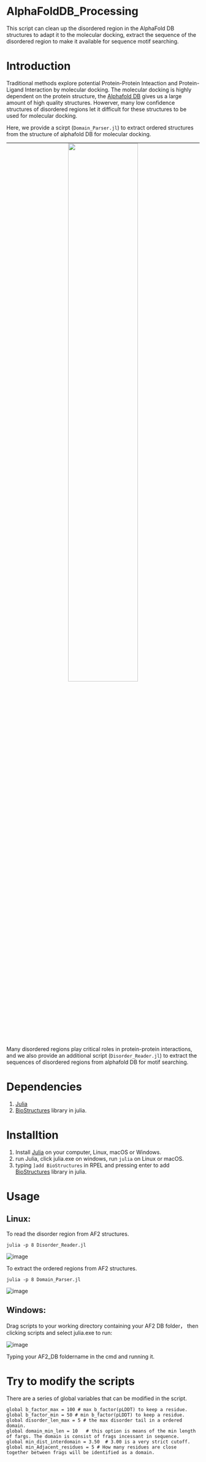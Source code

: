 # AlphaFoldDB_Processing
This script can clean up the disordered region in the AlphaFold DB structures to adapt it to the molecular docking, extract the sequence of the disordered region to make it available for sequence motif searching.

Introduction
===

Traditional methods explore potential Protein-Protein Inteaction and Protein-Ligand Interaction by molecular docking. The molecular docking is highly dependent on the protein structure, the [Alphafold DB](https://alphafold.ebi.ac.uk/) gives us a large amount of high quality structures. Howerver, many low confidence structures of disordered regions let it difficult for these structures to be used for molecular docking. 

Here, we provide a scirpt (`Domain_Parser.jl`) to extract ordered structures from the structure of alphafold DB for molecular docking.

<div align="center" style="border-top:1px solid black;border-botton:1px">
<img src=https://user-images.githubusercontent.com/58931275/127742323-e3959e4a-6de6-467c-86d7-0b8aad36bcda.png width=60% />
<p> </p>
</div>

Many disordered regions play critical roles in protein-protein interactions, and we also provide an additional script (`Disorder_Reader.jl`) to extract the sequences of disordered regions from alphafold DB for motif searching.

Dependencies
===

1. [Julia](https://julialang.org/downloads/)
2. [BioStructures](https://github.com/BioJulia/BioStructures.jl) library in julia. 

Installtion
====
1. Install [Julia](https://julialang.org/downloads/) on your computer, Linux, macOS or Windows.
2. run Julia, click julia.exe on windows, run ```julia``` on Linux or macOS.
3. typing ```]add BioStructures``` in RPEL and pressing enter to add [BioStructures](https://github.com/BioJulia/BioStructures.jl) library in julia. 

Usage
===

Linux:
---

To read the disorder region from AF2 structures.

    julia -p 8 Disorder_Reader.jl

![image](https://user-images.githubusercontent.com/58931275/127270117-22e8ce78-e542-4161-8066-2ec7d3b1c9ca.png)


To extract the ordered regions from AF2 structures.

    julia -p 8 Domain_Parser.jl

![image](https://user-images.githubusercontent.com/58931275/127270091-068d684e-620b-4b60-bcd5-4ed11247faae.png)

Windows:
---

Drag scripts to your working directory containing your AF2 DB folder， then clicking scripts and select julia.exe to run:

![image](https://user-images.githubusercontent.com/58931275/127741637-b34e6686-ea58-44c8-bfb0-99d0091f8ac7.png)

Typing your AF2_DB foldername in the cmd and running it. 

Try to modify the scripts
===
There are a series of global variables that can be modified in the script.

```
global b_factor_max = 100 # max b_factor(pLDDT) to keep a residue.
global b_factor_min = 50 # min b_factor(pLDDT) to keep a residue.
global disorder_len_max = 5 # the max disorder tail in a ordered domain.
global domain_min_len = 10   # this option is means of the min length of fargs. The domain is consist of frags incessant in sequence.
global min_dist_interdomain = 3.50  # 3.00 is a very strict cutoff.
global min_Adjacent_residues = 5 # How many residues are close together between frags will be identified as a domain.
```

